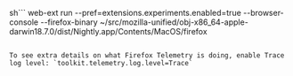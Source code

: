 sh```
 web-ext run --pref=extensions.experiments.enabled=true --browser-console --firefox-binary ~/src/mozilla-unified/obj-x86_64-apple-darwin18.7.0/dist/Nightly.app/Contents/MacOS/firefox
```

To see extra details on what Firefox Telemetry is doing, enable Trace log level: `toolkit.telemetry.log.level=Trace`